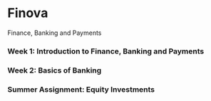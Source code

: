 # Finova
Finance, Banking and Payments

### Week 1: Introduction to Finance, Banking and Payments
### Week 2: Basics of Banking
### Summer Assignment: Equity Investments
